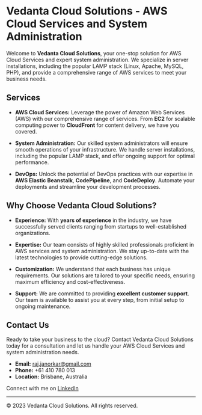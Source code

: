 # Vedanta Cloud Solutions - AWS Cloud Services and System Administration

Welcome to **Vedanta Cloud Solutions**, your one-stop solution for AWS Cloud Services and expert system administration. We specialize in server installations, including the popular LAMP stack (Linux, Apache, MySQL, PHP), and provide a comprehensive range of AWS services to meet your business needs.

## Services

- **AWS Cloud Services:** Leverage the power of Amazon Web Services (AWS) with our comprehensive range of services. From **EC2** for scalable computing power to **CloudFront** for content delivery, we have you covered.

- **System Administration:** Our skilled system administrators will ensure smooth operations of your infrastructure. We handle server installations, including the popular LAMP stack, and offer ongoing support for optimal performance.

- **DevOps:** Unlock the potential of DevOps practices with our expertise in **AWS Elastic Beanstalk**, **CodePipeline**, and **CodeDeploy**. Automate your deployments and streamline your development processes.

## Why Choose Vedanta Cloud Solutions?

- **Experience:** With **years of experience** in the industry, we have successfully served clients ranging from startups to well-established organizations.

- **Expertise:** Our team consists of highly skilled professionals proficient in AWS services and system administration. We stay up-to-date with the latest technologies to provide cutting-edge solutions.

- **Customization:** We understand that each business has unique requirements. Our solutions are tailored to your specific needs, ensuring maximum efficiency and cost-effectiveness.

- **Support:** We are committed to providing **excellent customer support**. Our team is available to assist you at every step, from initial setup to ongoing maintenance.

## Contact Us

Ready to take your business to the cloud? Contact Vedanta Cloud Solutions today for a consultation and let us handle your AWS Cloud Services and system administration needs.

- **Email:** raj.janorkar@gmail.com
- **Phone:** +61 410 780 013
- **Location:** Brisbane, Australia

Connect with me on [LinkedIn](https://www.linkedin.com/in/rajjanorkar/)

---

&copy; 2023 Vedanta Cloud Solutions. All rights reserved.
